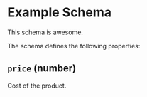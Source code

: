 # Example Schema

This schema is awesome.

The schema defines the following properties:

## `price` (number)

Cost of the product.